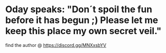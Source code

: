 # Oday speaks: "Don´t spoil the fun before it has begun ;) Please let me keep this place my own secret veil."








find the author @ https://discord.gg/MNXxsbYV
